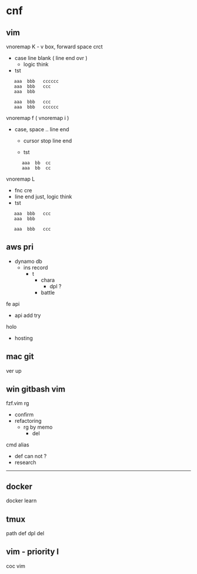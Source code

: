 
# cnf


## vim

vnoremap K  -  v box, forward space crct
- case line blank ( line end ovr )
  - logic think
- tst
```
   aaa  bbb   cccccc
   aaa  bbb   ccc
   aaa  bbb

   aaa  bbb   ccc
   aaa  bbb   cccccc
```


vnoremap f ( vnoremap i )
- case, space .. line end
  - cursor stop line end

  - tst
```
      aaa  bb  cc      
      aaa  bb  cc      
```


vnoremap L 
- fnc cre
- line end just, logic think
- tst
```
   aaa  bbb   ccc
   aaa  bbb

   aaa  bbb   ccc
```


## aws pri

- dynamo db
  - ins record
    - t
      - chara
        - dpl ?
      - battle

fe api
- api add try

holo
- hosting


## mac git

ver up


## win gitbash vim

fzf.vim rg
- confirm
- refactoring
  - rg by memo
    - del


cmd alias
- def can not ?
- research


---

## docker

docker learn


## tmux

path def dpl del


## vim  -  priority l

coc vim



